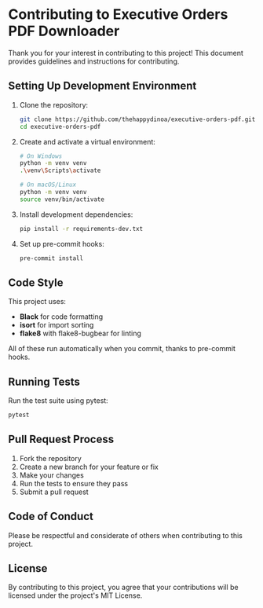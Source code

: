 # Contributing to Executive Orders PDF Downloader

Thank you for your interest in contributing to this project! This document provides guidelines and instructions for contributing.

## Setting Up Development Environment

1. Clone the repository:
   ```bash
   git clone https://github.com/thehappydinoa/executive-orders-pdf.git
   cd executive-orders-pdf
   ```

2. Create and activate a virtual environment:
   ```bash
   # On Windows
   python -m venv venv
   .\venv\Scripts\activate

   # On macOS/Linux
   python -m venv venv
   source venv/bin/activate
   ```

3. Install development dependencies:
   ```bash
   pip install -r requirements-dev.txt
   ```

4. Set up pre-commit hooks:
   ```bash
   pre-commit install
   ```

## Code Style

This project uses:
- **Black** for code formatting
- **isort** for import sorting
- **flake8** with flake8-bugbear for linting

All of these run automatically when you commit, thanks to pre-commit hooks.

## Running Tests

Run the test suite using pytest:

```bash
pytest
```

## Pull Request Process

1. Fork the repository
2. Create a new branch for your feature or fix
3. Make your changes
4. Run the tests to ensure they pass
5. Submit a pull request

## Code of Conduct

Please be respectful and considerate of others when contributing to this project.

## License

By contributing to this project, you agree that your contributions will be licensed under the project's MIT License.
